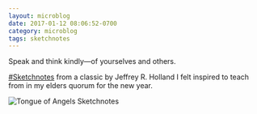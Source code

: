 ```yaml
---
layout: microblog
date: 2017-01-12 08:06:52-0700
category: microblog
tags: sketchnotes
---
```

Speak and think kindly—of yourselves and others.

[#Sketchnotes](/tags/Sketchnotes) from a classic by Jeffrey R. Holland I felt inspired to teach from in my elders quorum for the new year.

![Tongue of Angels Sketchnotes](/images/microblog/201701120806.jpg)
